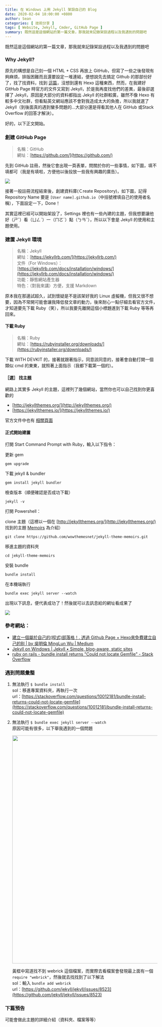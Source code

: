```yaml
---
title: 在 Windows 上用 Jekyll 架設自己的 Blog
date: 2020-02-04 18:00:00 +0800
author: Sean
categories: [ 技術分享 ]
tags: [ Website, Jekyll, Cmder, GitHub Page ]
summary: 既然這是這個網站的第一篇文章，那我就來記錄架設過程以及我遇到的問題吧
---
```

既然這是這個網站的第一篇文章，那我就來記錄架設過程以及我遇到的問題吧

### Why Jekyll?
原先的構想是自己刻一個 HTML + CSS 再放上 GitHub，但寫了一些之後發現有夠麻煩，排版困難而且還要設定一堆連結，便想說先去搞定 Github 的那部份好了，找了找資料，找到 [這篇](https://minglun-wu.medium.com/%E5%BB%BA%E7%AB%8B%E4%B8%80%E5%80%8B%E5%B1%AC%E6%96%BC%E8%87%AA%E5%B7%B1%E7%9A%84-%E7%A8%8B%E5%BC%8F-%E9%83%A8%E8%90%BD%E6%A0%BC-4d295ed96236)，沒想到還有 Hexo 這種東西，然而，在我建好 GitHub Page 時官方的文件又寫到 Jekyll，於是我再度找他們的差異，最後卻選擇了 Jekyll，原因是大部分的資料都指出 Jekyll 的社群較廣，雖然不像 Hexo 有較多中文社群，但看點英文網站應該不會對我造成太大的負擔，所以我就選了 Jekyll（到後面真的遇到蠻多問題的...大部分還是得看其他人在 GitHub 或Stack Overflow 的回答才解決）。

好的，以下正文開始。

### 創建 GitHub Page
> 名稱：GitHub  
> 網址：[https://github.com/](https://github.com/)

先到 GitHub 註冊，然後它會出現一頁表單，問關於你的一些事情，如下圖，填不填都可（我是有填啦，方便他以後投放一些我有興趣的廣告）。

![](/assets/img/post/blog/zhj3tWS.png)

接著一般註冊流程結束後，創建資料庫(Ｃreate Repository)，如下圖，記得 Repository Name 要是 `[User name].github.io`（中括號裡填自己的使用者名稱），下面設定一下，Done！

其實這裡已經可以開始架設了，Settings 裡也有一些內建的主題，但我想要讓他好（ㄕˇ）看（ㄩㄥˋ）一（ㄇㄛˊ）點（ㄅㄢˇ），所以以下會是 Jekyll 的使用和主題使用。

### 建置 Jekyll 環境
> 名稱：Jekyll  
> 網址：[https://jekyllrb.com/](https://jekyllrb.com/)  
> 文件（For Windows）：[https://jekyllrb.com/docs/installation/windows/](https://jekyllrb.com/docs/installation/windows/)  
> 功能：靜態網站產生器  
> 特色：（對我來講）方便，支援 Markdown

原本我在那邊試超久，試到懷疑是不是該架好我的 Linux 虛擬機，但我又很不想要，因為不常開可能會讓我降低發文章的動力，後來耐心一點仔細去看官方文件，才知道要先下載 Ruby（笑），所以我要先離開這個小標題進到下載 Ruby 等等再回來。

#### 下載 Ruby
> 名稱：Ruby  
> 網址：[https://rubyinstaller.org/downloads/](https://rubyinstaller.org/downloads/)

下載 WITH DEVKIT 的，接著就跟著指示，同意該同意的，接著會自動打開一個類似 cmd 的東東，就照著上面指示（我都下載第一個的）。

#### ［選］ 找主題
網路上其實多 Jekyll 的主題，這裡列了幾個網站，當然你也可以自己找到你更喜歡的  

- [http://jekyllthemes.org/](http://jekyllthemes.org/)  
- [https://jekyllthemes.io/](https://jekyllthemes.io/)  

官方文件中也有 [相關頁面](https://jekyllrb.com/docs/themes/)  

#### 正式開始建置
打開 Start Command Prompt with Ruby，輸入以下指令：  
  
更新 gem
```shell
gem upgrade
```
下載 jekyll & bundler
```shell
gem install jekyll bundler
```
檢查版本（順便確認是否成功下載）
```shell
jekyll -v
```

打開 Powershell：

clone 主題（這裡以一個在 [http://jekyllthemes.org/](http://jekyllthemes.org/) 找到的主題 [Memoirs](https://bootstrapstarter.com/bootstrap-templates/jekyll-theme-memoirs/) 為介紹）
```shell
git clone https://github.com/wowthemesnet/jekyll-theme-memoirs.git
```
移進主題的資料夾
```shell
cd jekyll-theme-memoirs
```
安裝 bundle
```shell
bundle install
```
在本機端執行
```shell
bundle exec jekyll server --watch
```

出現以下訊息，便代表成功了！然後就可以去訊息給的網址看成果了

![](/assets/img/post/blog/dFfIkuG.png)

### 參考網站：
- [建立一個屬於自己的(程式)部落格！. 透過 Github Page + Hexo來免費建立自己的Bl \| by 吳明倫 MingLun Wu \| Medium](https://minglun-wu.medium.com/%E5%BB%BA%E7%AB%8B%E4%B8%80%E5%80%8B%E5%B1%AC%E6%96%BC%E8%87%AA%E5%B7%B1%E7%9A%84-%E7%A8%8B%E5%BC%8F-%E9%83%A8%E8%90%BD%E6%A0%BC-4d295ed96236) 
- [Jekyll on Windows \| Jekyll • Simple, blog-aware, static sites](https://jekyllrb.com/docs/installation/windows/) 
- [ruby on rails - bundle install returns "Could not locate Gemfile" - Stack Overflow](https://stackoverflow.com/questions/10012181/bundle-install-returns-could-not-locate-gemfile)

### 遇到問題彙整
1. 無法執行 `$ bundle install`  
   sol：移進專案資料夾，再執行一次  
   url：[https://stackoverflow.com/questions/10012181/bundle-install-returns-could-not-locate-gemfile](https://stackoverflow.com/questions/10012181/bundle-install-returns-could-not-locate-gemfile)
   
2. 無法執行 `$ bundle exec jekyll server --watch`  
   原因可能有很多，以下舉我遇到的一個問題  
   
   <img src="/assets/img/post/blog/IGmL2tv.png" width=600 height=750 />
   
   黃框中寫道找不到 webrick 這個檔案，而實際去看檔案會發現最上面有一個 `require "webrick"`，然後就去找找到了以下解法  
   sol：輸入 `bundle add webrick`  
   url：[https://github.com/jekyll/jekyll/issues/8523](https://github.com/jekyll/jekyll/issues/8523)

### 下篇預告
可能會做此主題的詳細介紹（資料夾、檔案等等）